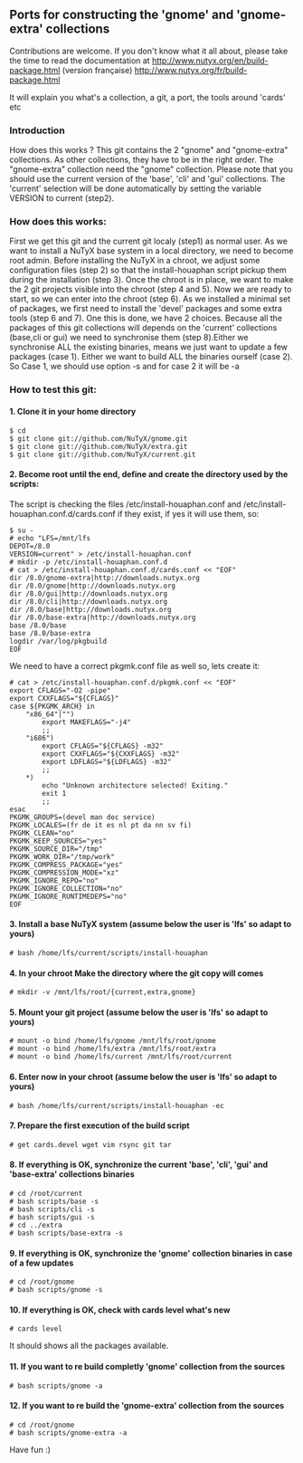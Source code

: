 ## Ports for constructing the 'gnome' and 'gnome-extra' collections

Contributions are welcome. If you don't know what it all about, please take the time to read the documentation at
http://www.nutyx.org/en/build-package.html
(version française)
http://www.nutyx.org/fr/build-package.html

It will explain you what's a collection, a git, a port, the tools around 'cards' etc
### Introduction
How does this works ? This git contains the 2 "gnome" and "gnome-extra" collections. As other collections, they have to be in the right order.  The "gnome-extra" collection need the "gnome" collection. Please note that you should use the current version of the 'base', 'cli' and 'gui' collections. The 'current' selection will be done automatically by setting the variable VERSION to current (step2). 

### How does this works:
First we get this git and the current git localy (step1) as normal user. As we want to install a NuTyX base system in a local directory, we need to become root admin. Before installing the NuTyX in a chroot, we adjust some configuration files (step 2) so that the install-houaphan script pickup them during the installation (step 3). Once the chroot is in place, we want to make the 2 git projects visible into the chroot (step 4 and 5). Now we are ready to start, so we can enter into the chroot (step 6). As we installed a minimal set of packages, we first need to install the 'devel' packages and some extra tools (step 6 and 7). One this is done, we have 2 choices. Because all the packages of this git collections will depends on the 'current' collections (base,cli or gui) we need to synchronise them (step 8).Either we synchronise ALL the existing binaries, means we just want to update a few packages (case 1). Either we want to build ALL the binaries ourself (case 2). So Case 1, we should use option -s and for case 2 it will be -a
### How to test this git:

#### 1. Clone it in your home directory

    $ cd
    $ git clone git://github.com/NuTyX/gnome.git
    $ git clone git://github.com/NuTyX/extra.git
    $ git clone git://github.com/NuTyX/current.git

#### 2. Become root until the end, define and create the directory used by the scripts:

 The script is checking the files /etc/install-houaphan.conf and /etc/install-houaphan.conf.d/cards.conf if they exist, if yes it will use them, so:

    $ su -
    # echo "LFS=/mnt/lfs
    DEPOT=/8.0
    VERSION=current" > /etc/install-houaphan.conf
    # mkdir -p /etc/install-houaphan.conf.d
    # cat > /etc/install-houaphan.conf.d/cards.conf << "EOF"
    dir /8.0/gnome-extra|http://downloads.nutyx.org
    dir /8.0/gnome|http://downloads.nutyx.org
    dir /8.0/gui|http://downloads.nutyx.org
    dir /8.0/cli|http://downloads.nutyx.org
    dir /8.0/base|http://downloads.nutyx.org
    dir /8.0/base-extra|http://downloads.nutyx.org
    base /8.0/base
    base /8.0/base-extra
    logdir /var/log/pkgbuild
    EOF
 We need to have a correct pkgmk.conf file as well so, lets create it:

    # cat > /etc/install-houaphan.conf.d/pkgmk.conf << "EOF"
    export CFLAGS="-O2 -pipe"
    export CXXFLAGS="${CFLAGS}"
    case ${PKGMK_ARCH} in
        "x86_64"|"")
            export MAKEFLAGS="-j4"
            ;;
        "i686")
            export CFLAGS="${CFLAGS} -m32"
            export CXXFLAGS="${CXXFLAGS} -m32"
            export LDFLAGS="${LDFLAGS} -m32"
            ;;
        *)
            echo "Unknown architecture selected! Exiting."
            exit 1
            ;;
    esac
    PKGMK_GROUPS=(devel man doc service)
    PKGMK_LOCALES=(fr de it es nl pt da nn sv fi)
    PKGMK_CLEAN="no"
    PKGMK_KEEP_SOURCES="yes"
    PKGMK_SOURCE_DIR="/tmp"
    PKGMK_WORK_DIR="/tmp/work"
    PKGMK_COMPRESS_PACKAGE="yes"
    PKGMK_COMPRESSION_MODE="xz"
    PKGMK_IGNORE_REPO="no"
    PKGMK_IGNORE_COLLECTION="no"
    PKGMK_IGNORE_RUNTIMEDEPS="no"
    EOF


#### 3. Install a base NuTyX system (assume below the user is 'lfs' so adapt to yours)

    # bash /home/lfs/current/scripts/install-houaphan

#### 4. In your chroot Make the directory where the git copy will comes

    # mkdir -v /mnt/lfs/root/{current,extra,gnome}

#### 5. Mount your git project (assume below the user is 'lfs' so adapt to yours)

    # mount -o bind /home/lfs/gnome /mnt/lfs/root/gnome
    # mount -o bind /home/lfs/extra /mnt/lfs/root/extra
    # mount -o bind /home/lfs/current /mnt/lfs/root/current

#### 6. Enter now in your chroot (assume below the user is 'lfs' so adapt to yours)

    # bash /home/lfs/current/scripts/install-houaphan -ec

#### 7. Prepare the first execution of the build script

    # get cards.devel wget vim rsync git tar
 
#### 8. If everything is OK, synchronize the  current 'base', 'cli', 'gui' and 'base-extra' collections binaries

    # cd /root/current
    # bash scripts/base -s
    # bash scripts/cli -s
    # bash scripts/gui -s
    # cd ../extra
    # bash scripts/base-extra -s
    
#### 9. If everything is OK, synchronize the 'gnome' collection binaries in case of a few updates

    # cd /root/gnome
    # bash scripts/gnome -s

#### 10. If everything is OK, check with cards level what's new

    # cards level

 It should shows all the packages available.

#### 11. If you want to re build completly 'gnome' collection from the sources 

    # bash scripts/gnome -a

#### 12. If you want to re build the 'gnome-extra' collection from the sources

    # cd /root/gnome
    # bash scripts/gnome-extra -a 

Have fun :)
